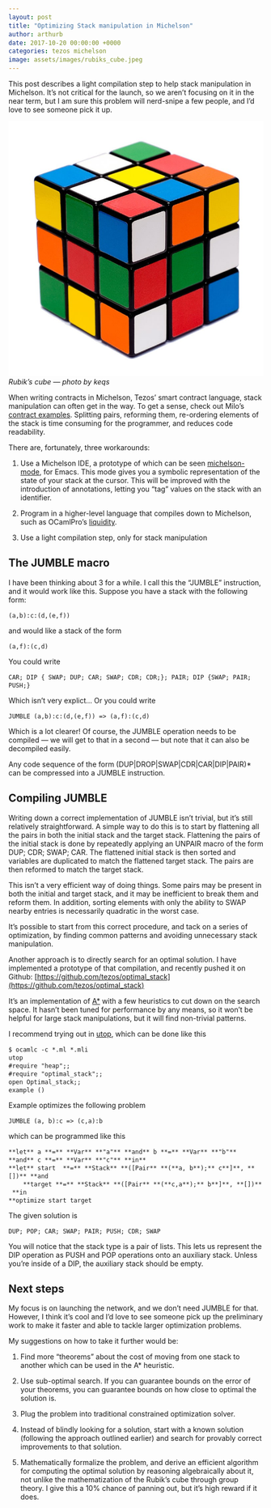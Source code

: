 ```yaml
---
layout: post
title: "Optimizing Stack manipulation in Michelson"
author: arthurb
date: 2017-10-20 00:00:00 +0000
categories: tezos michelson
image: assets/images/rubiks_cube.jpeg
---
```


This post describes a light compilation step to help stack manipulation in Michelson. It’s not critical for the launch, so we aren’t focusing on it in the near term, but I am sure this problem will nerd-snipe a few people, and I’d love to see someone pick it up.

![Rubik’s cube — photo by keqs](/assets/images/rubiks_cube.jpeg)*Rubik’s cube — photo by keqs*

When writing contracts in Michelson, Tezos’ smart contract language, stack manipulation can often get in the way. To get a sense, check out Milo’s [contract examples](https://www.michelson-lang.com/). Splitting pairs, reforming them, re-ordering elements of the stack is time consuming for the programmer, and reduces code readability.

There are, fortunately, three workarounds:

1. Use a Michelson IDE, a prototype of which can be seen [michelson-mode](https://github.com/tezos/tezos/blob/master/emacs/michelson-mode.el), for Emacs. This mode gives you a symbolic representation of the state of your stack at the cursor. This will be improved with the introduction of annotations, letting you “tag” values on the stack with an identifier.

1. Program in a higher-level language that compiles down to Michelson, such as OCamlPro’s [liquidity](https://github.com/OCamlPro/liquidity).

1. Use a light compilation step, only for stack manipulation

## The JUMBLE macro

I have been thinking about 3 for a while. I call this the “JUMBLE” instruction, and it would work like this. Suppose you have a stack with the following form:

    (a,b):c:(d,(e,f))

and would like a stack of the form

    (a,f):(c,d)

You could write

    CAR; DIP { SWAP; DUP; CAR; SWAP; CDR; CDR;}; PAIR; DIP {SWAP; PAIR; PUSH;}

Which isn’t very explict… Or you could write

    JUMBLE (a,b):c:(d,(e,f)) => (a,f):(c,d)

Which is a lot clearer! Of course, the JUMBLE operation needs to be compiled — we will get to that in a second — but note that it can also be decompiled easily.

Any code sequence of the form (DUP|DROP|SWAP|CDR|CAR|DIP|PAIR)* can be compressed into a JUMBLE instruction.

## Compiling JUMBLE

Writing down a correct implementation of JUMBLE isn’t trivial, but it’s still relatively straightforward. A simple way to do this is to start by flattening all the pairs in both the initial stack and the target stack. Flattening the pairs of the initial stack is done by repeatedly applying an UNPAIR macro of the form DUP; CDR; SWAP; CAR. The flattened initial stack is then sorted and variables are duplicated to match the flattened target stack. The pairs are then reformed to match the target stack.

This isn’t a very efficient way of doing things. Some pairs may be present in both the initial and target stack, and it may be inefficient to break them and reform them. In addition, sorting elements with only the ability to SWAP nearby entries is necessarily quadratic in the worst case.

It’s possible to start from this correct procedure, and tack on a series of optimization, by finding common patterns and avoiding unnecessary stack manipulation.

Another approach is to directly search for an optimal solution. I have implemented a prototype of that compilation, and recently pushed it on Github: [https://github.com/tezos/optimal_stack](https://github.com/tezos/optimal_stack)

It’s an implementation of [A*](https://en.wikipedia.org/wiki/A*_search_algorithm) with a few heuristics to cut down on the search space. It hasn’t been tuned for performance by any means, so it won’t be helpful for large stack manipulations, but it will find non-trivial patterns.

I recommend trying out in [utop](https://opam.ocaml.org/blog/about-utop/), which can be done like this

    $ ocamlc -c *.ml *.mli
    utop
    #require "heap";;
    #require "optimal_stack";;
    open Optimal_stack;;
    example ()

Example optimizes the following problem

    JUMBLE (a, b):c => (c,a):b

which can be programmed like this

    **let** a **=** **Var** **"a"** **and** b **=** **Var** **"b"** **and** c **=** **Var** **"c"** **in** 
    **let** start  **=** **Stack** **([Pair** **(**a, b**);** c**]**, **[])** **and
        **target **=** **Stack** **([Pair** **(**c,a**);** b**]**, **[])**
     **in
    **optimize start target

The given solution is

    DUP; POP; CAR; SWAP; PAIR; PUSH; CDR; SWAP

You will notice that the stack type is a pair of lists. This lets us represent the DIP operation as PUSH and POP operations onto an auxiliary stack. Unless you’re inside of a DIP, the auxiliary stack should be empty.

## Next steps

My focus is on launching the network, and we don’t need JUMBLE for that. However, I think it’s cool and I’d love to see someone pick up the preliminary work to make it faster and able to tackle larger optimization problems.

My suggestions on how to take it further would be:

1. Find more “theorems” about the cost of moving from one stack to another which can be used in the A* heuristic.

1. Use sub-optimal search. If you can guarantee bounds on the error of your theorems, you can guarantee bounds on how close to optimal the solution is.

1. Plug the problem into traditional constrained optimization solver.

1. Instead of blindly looking for a solution, start with a known solution (following the approach outlined earlier) and search for provably correct improvements to that solution.

1. Mathematically formalize the problem, and derive an efficient algorithm for computing the optimal solution by reasoning algebraically about it, not unlike the mathematization of the Rubik’s cube through group theory. I give this a 10% chance of panning out, but it’s high reward if it does.

